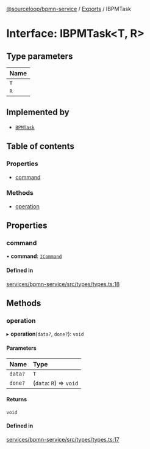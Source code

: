 [@sourceloop/bpmn-service](../README.md) / [Exports](../modules.md) / IBPMTask

# Interface: IBPMTask<T, R\>

## Type parameters

| Name |
| :------ |
| `T` |
| `R` |

## Implemented by

- [`BPMTask`](../classes/BPMTask.md)

## Table of contents

### Properties

- [command](IBPMTask.md#command)

### Methods

- [operation](IBPMTask.md#operation)

## Properties

### command

• **command**: [`ICommand`](ICommand.md)

#### Defined in

[services/bpmn-service/src/types/types.ts:18](https://github.com/sourcefuse/loopback4-microservice-catalog/blob/089fc2dc0/services/bpmn-service/src/types/types.ts#L18)

## Methods

### operation

▸ **operation**(`data?`, `done?`): `void`

#### Parameters

| Name | Type |
| :------ | :------ |
| `data?` | `T` |
| `done?` | (`data`: `R`) => `void` |

#### Returns

`void`

#### Defined in

[services/bpmn-service/src/types/types.ts:17](https://github.com/sourcefuse/loopback4-microservice-catalog/blob/089fc2dc0/services/bpmn-service/src/types/types.ts#L17)
